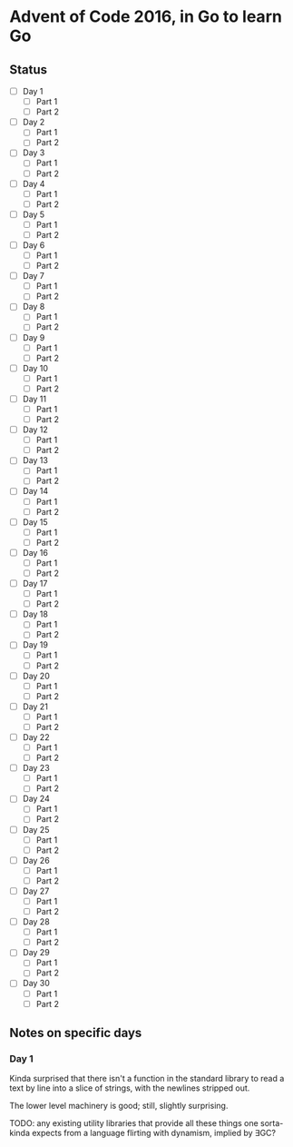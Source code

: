 # Advent of Code 2016, in Go to learn Go

## Status

- [ ] Day  1
    - [ ] Part 1
    - [ ] Part 2
- [ ] Day  2
    - [ ] Part 1
    - [ ] Part 2
- [ ] Day  3
    - [ ] Part 1
    - [ ] Part 2
- [ ] Day  4
    - [ ] Part 1
    - [ ] Part 2
- [ ] Day  5
    - [ ] Part 1
    - [ ] Part 2
- [ ] Day  6
    - [ ] Part 1
    - [ ] Part 2
- [ ] Day  7
    - [ ] Part 1
    - [ ] Part 2
- [ ] Day  8
    - [ ] Part 1
    - [ ] Part 2
- [ ] Day  9
    - [ ] Part 1
    - [ ] Part 2
- [ ] Day  10
    - [ ] Part 1
    - [ ] Part 2
- [ ] Day  11
    - [ ] Part 1
    - [ ] Part 2
- [ ] Day  12
    - [ ] Part 1
    - [ ] Part 2
- [ ] Day  13
    - [ ] Part 1
    - [ ] Part 2
- [ ] Day  14
    - [ ] Part 1
    - [ ] Part 2
- [ ] Day  15
    - [ ] Part 1
    - [ ] Part 2
- [ ] Day  16
    - [ ] Part 1
    - [ ] Part 2
- [ ] Day  17
    - [ ] Part 1
    - [ ] Part 2
- [ ] Day  18
    - [ ] Part 1
    - [ ] Part 2
- [ ] Day  19
    - [ ] Part 1
    - [ ] Part 2
- [ ] Day  20
    - [ ] Part 1
    - [ ] Part 2
- [ ] Day  21
    - [ ] Part 1
    - [ ] Part 2
- [ ] Day  22
    - [ ] Part 1
    - [ ] Part 2
- [ ] Day  23
    - [ ] Part 1
    - [ ] Part 2
- [ ] Day  24
    - [ ] Part 1
    - [ ] Part 2
- [ ] Day  25
    - [ ] Part 1
    - [ ] Part 2
- [ ] Day  26
    - [ ] Part 1
    - [ ] Part 2
- [ ] Day  27
    - [ ] Part 1
    - [ ] Part 2
- [ ] Day  28
    - [ ] Part 1
    - [ ] Part 2
- [ ] Day  29
    - [ ] Part 1
    - [ ] Part 2
- [ ] Day  30
    - [ ] Part 1
    - [ ] Part 2

## Notes on specific days

### Day 1

Kinda surprised that there isn't a function in the standard library to read a
text by line into a slice of strings, with the newlines stripped out.

The lower level machinery is good; still, slightly surprising.

TODO: any existing utility libraries that provide all these things one
sorta-kinda expects from a language flirting with dynamism, implied by ∃GC?
